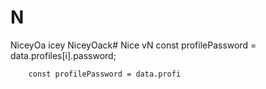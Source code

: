 # N
NiceyOa
icey
NiceyOack# Nice
vN
        const profilePassword = data.profiles[i].password;

        const profilePassword = data.profi
